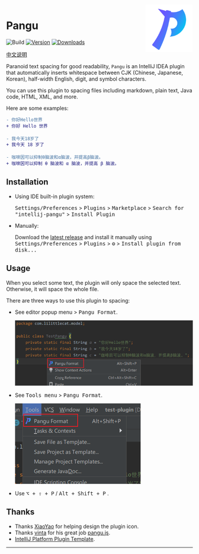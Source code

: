 <img src="src/main/resources/META-INF/pluginIcon.svg" align="right" width="128" height="128" alt="icon"/>

# Pangu

![Build](https://github.com/LiLittleCat/intellij-pangu/workflows/Build/badge.svg)
[![Version](https://img.shields.io/jetbrains/plugin/v/PLUGIN_ID.svg)](https://plugins.jetbrains.com/plugin/PLUGIN_ID)
[![Downloads](https://img.shields.io/jetbrains/plugin/d/PLUGIN_ID.svg)](https://plugins.jetbrains.com/plugin/PLUGIN_ID)

[中文说明](README_CN.md)

<!-- Plugin description -->

Paranoid text spacing for good readability, `Pangu` is an IntelliJ IDEA plugin that automatically inserts whitespace between CJK (Chinese, Japanese, Korean), half-width English, digit, and symbol characters. 

You can use this plugin to spacing files including markdown, plain text, Java code, HTML, XML, and more.

Here are some examples:

```diff
- 你好Hello世界
+ 你好 Hello 世界

- 我今天18岁了
+ 我今天 18 岁了

- 咖啡因可以抑制θ脑波和α脑波，并提高β脑波。
+ 咖啡因可以抑制 θ 脑波和 α 脑波，并提高 β 脑波。
```

<!-- Plugin description end -->

## Installation

- Using IDE built-in plugin system:
  
  <kbd>Settings/Preferences</kbd> > <kbd>Plugins</kbd> > <kbd>Marketplace</kbd> > <kbd>Search for "intellij-pangu"</kbd> >
  <kbd>Install Plugin</kbd>
  
- Manually:

  Download the [latest release](https://github.com/LiLittleCat/intellij-pangu/releases/latest) and install it manually using
  <kbd>Settings/Preferences</kbd> > <kbd>Plugins</kbd> > <kbd>⚙️</kbd> > <kbd>Install plugin from disk...</kbd>

## Usage
When you select some text, the plugin will only space the selected text.
Otherwise, it will space the whole file.

There are three ways to use this plugin to spacing:
- See editor popup menu > <kbd>Pangu Format</kbd>.

  ![EditorPopupMenu](example/EditorPopupMenu.png)

- See <kbd>Tools menu</kbd> > <kbd>Pangu Format</kbd>.

  ![Tools](example/Tools.png)

- Use <kbd>⌥ + ⇧ + P</kbd> / <kbd>Alt + Shift + P</kbd> .

## Thanks

- Thanks [XiaoYao][XiaoYao's link] for helping design the plugin icon.
- Thanks [vinta][vinta] for his great job [pangu.js][pangu.js].
- [IntelliJ Platform Plugin Template][template].
---

[XiaoYao's link]: https://space.bilibili.com/15765234
[template]: https://github.com/JetBrains/intellij-platform-plugin-template
[vinta]: https://github.com/vinta
[pangu.js]: https://github.com/vinta/pangu.js

